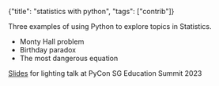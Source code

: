 {"title": "statistics with python", "tags": ["contrib"]}

Three examples of using Python to explore topics in Statistics.
* Monty Hall problem
* Birthday paradox
* The most dangerous equation

[Slides](https://melvinzhang.github.io/stats-with-python/#/title-slide) for lighting talk at PyCon SG Education Summit 2023

